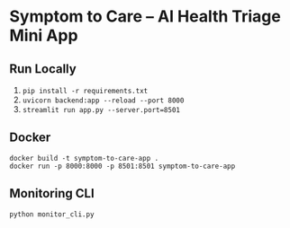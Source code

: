 # Symptom to Care – AI Health Triage Mini App

## Run Locally
1. `pip install -r requirements.txt`
2. `uvicorn backend:app --reload --port 8000`
3. `streamlit run app.py --server.port=8501`

## Docker
```
docker build -t symptom-to-care-app .
docker run -p 8000:8000 -p 8501:8501 symptom-to-care-app
```

## Monitoring CLI
```
python monitor_cli.py
```